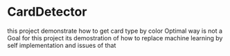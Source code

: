 # CardDetector
this project demonstrate how to get card type by color
Optimal way is not a Goal for this project its demostration of how to replace machine learning by self implementation and issues of that

